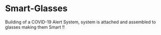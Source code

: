 # Smart-Glasses
Building of a COVID-19 Alert System, system is attached and assembled to glasses making them Smart !!
